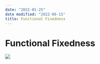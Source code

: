 ```yaml
---
date: "2022-01-25"
date modified: "2022-06-15"
title: Functional Fixedness
---
```


# Functional Fixedness
![](https://i.imgur.com/JqCwJYZ.png)
